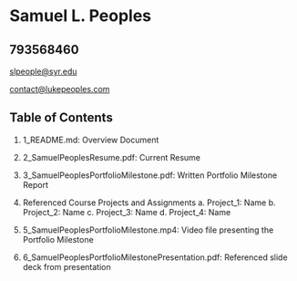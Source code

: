 # Samuel L. Peoples
## 793568460
slpeople@syr.edu

contact@lukepeoples.com

## Table of Contents

1. 1_README.md: Overview Document

2. 2_SamuelPeoplesResume.pdf: Current Resume

3. 3_SamuelPeoplesPortfolioMilestone.pdf: Written Portfolio Milestone Report

4. Referenced Course Projects and Assignments
    a. Project_1: Name
    b. Project_2: Name
    c. Project_3: Name
    d. Project_4: Name
  
5. 5_SamuelPeoplesPortfolioMilestone.mp4: Video file presenting the Portfolio Milestone

6. 6_SamuelPeoplesPortfolioMilestonePresentation.pdf: Referenced slide deck from presentation

